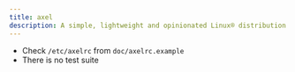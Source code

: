 ```yaml
---
title: axel
description: A simple, lightweight and opinionated Linux® distribution based on musl libc and toybox
---
```


- Check `/etc/axelrc` from `doc/axelrc.example`
- There is no test suite
